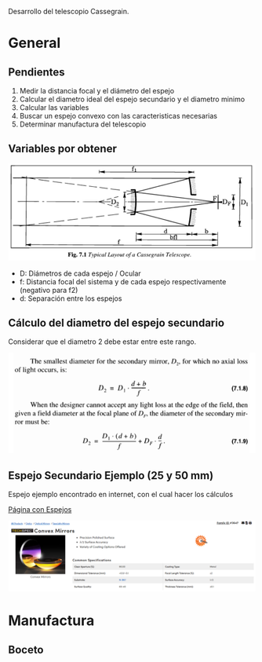 
Desarrollo del telescopio Cassegrain.

# General

## Pendientes
1. Medir la distancia focal y el diámetro del espejo
2. Calcular el diametro ideal del espejo secundario y el diametro minimo
3. Calcular las variables
4. Buscar un espejo convexo con las caracteristicas necesarias
5. Determinar manufactura del telescopio

## Variables por obtener
![Texto alternativo](https://github.com/JesusPVidal/Cassegrain-Telescope/blob/main/ImagenPrincipal.png?raw=true)
- D: Diámetros de cada espejo / Ocular
- f: Distancia focal del sistema y de cada espejo respectivamente (negativo para f2)
- d: Separación entre los espejos

## Cálculo del diametro del espejo secundario

Considerar que el diametro 2 debe estar entre este rango.

![Texto alternativo](https://github.com/JesusPVidal/Cassegrain-Telescope/blob/main/Diametros2.png?raw=true)

## Espejo Secundario Ejemplo (25 y 50 mm)
Espejo ejemplo encontrado en internet, con el cual hacer los cálculos

[Página con Espejos](URL_del_enlace)

![Texto alternativo](https://github.com/JesusPVidal/Cassegrain-Telescope/blob/main/EjemploConvexo.png?raw=true)

# Manufactura

## Boceto

